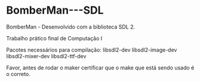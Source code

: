 ﻿# BomberMan---SDL

BomberMan - Desenvolvido com a biblioteca SDL 2.

Trabalho prático final de Computação I

Pacotes necessários para compilação:
libsdl2-dev libsdl2-image-dev libsdl2-mixer-dev libsdl2-ttf-dev

Favor, antes de rodar o maker certificar que o make que está sendo usado é o correto.